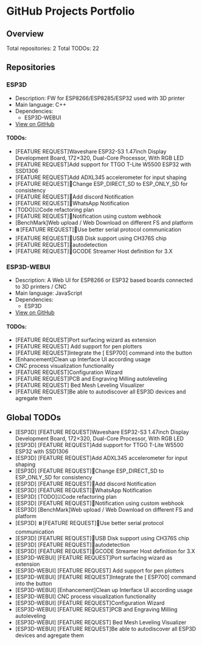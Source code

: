 # GitHub Projects Portfolio

## Overview

Total repositories: 2
Total TODOs: 22

## Repositories

### ESP3D

- Description: FW for ESP8266/ESP8285/ESP32 used with 3D printer
- Main language: C++
- Dependencies:
  - ESP3D-WEBUI
- [View on GitHub](https://github.com/luc-github/ESP3D)

#### TODOs:
- [FEATURE REQUEST]Waveshare ESP32-S3 1.47inch Display Development Board, 172×320, Dual-Core Processor, With RGB LED
- [FEATURE REQUEST]Add support for TTGO T-Lite W5500 ESP32 with SSD1306 
- [FEATURE REQUEST]Add ADXL345 accelerometer for input shaping
- [FEATURE REQUEST]🦄Change ESP_DIRECT_SD to ESP_ONLY_SD for consistency
- [FEATURE REQUEST]🦄Add discord Notification
- [FEATURE REQUEST]🦄WhatsApp Notification
- [TODO]☑Code refactoring plan
- [FEATURE REQUEST]🦄Notification using custom webhook 
- [BenchMark]Web upload / Web Download on different FS and platform
- ⏸️[FEATURE REQUEST]🦄Use better serial protocol communication
- [FEATURE REQUEST]🦄USB Disk support using CH376S chip
- [FEATURE REQUEST]🦄autodetection
- [FEATURE REQUEST]🦄GCODE Streamer Host definition for 3.X

### ESP3D-WEBUI

- Description: A Web UI for ESP8266 or ESP32 based boards connected to 3D printers / CNC
- Main language: JavaScript
- Dependencies:
  - ESP3D
- [View on GitHub](https://github.com/luc-github/ESP3D-WEBUI)

#### TODOs:
- [FEATURE REQUEST]Port surfacing wizard as extension 
- [FEATURE REQUEST] Add support for pen plotters
- [FEATURE REQUEST]Integrate the [ ESP700] command into the button
- [Enhancement]Clean up Interface UI according usage
- CNC process visualization functionality
- [FEATURE REQUEST]Configuration  Wizard 
- [FEATURE REQUEST]PCB and Engraving Milling autoleveling
- [FEATURE REQUEST] Bed Mesh Leveling Visualizer
- [FEATURE REQUEST]Be able to autodiscover all ESP3D devices and agregate them

## Global TODOs

- [ESP3D] [FEATURE REQUEST]Waveshare ESP32-S3 1.47inch Display Development Board, 172×320, Dual-Core Processor, With RGB LED
- [ESP3D] [FEATURE REQUEST]Add support for TTGO T-Lite W5500 ESP32 with SSD1306 
- [ESP3D] [FEATURE REQUEST]Add ADXL345 accelerometer for input shaping
- [ESP3D] [FEATURE REQUEST]🦄Change ESP_DIRECT_SD to ESP_ONLY_SD for consistency
- [ESP3D] [FEATURE REQUEST]🦄Add discord Notification
- [ESP3D] [FEATURE REQUEST]🦄WhatsApp Notification
- [ESP3D] [TODO]☑Code refactoring plan
- [ESP3D] [FEATURE REQUEST]🦄Notification using custom webhook 
- [ESP3D] [BenchMark]Web upload / Web Download on different FS and platform
- [ESP3D] ⏸️[FEATURE REQUEST]🦄Use better serial protocol communication
- [ESP3D] [FEATURE REQUEST]🦄USB Disk support using CH376S chip
- [ESP3D] [FEATURE REQUEST]🦄autodetection
- [ESP3D] [FEATURE REQUEST]🦄GCODE Streamer Host definition for 3.X
- [ESP3D-WEBUI] [FEATURE REQUEST]Port surfacing wizard as extension 
- [ESP3D-WEBUI] [FEATURE REQUEST] Add support for pen plotters
- [ESP3D-WEBUI] [FEATURE REQUEST]Integrate the [ ESP700] command into the button
- [ESP3D-WEBUI] [Enhancement]Clean up Interface UI according usage
- [ESP3D-WEBUI] CNC process visualization functionality
- [ESP3D-WEBUI] [FEATURE REQUEST]Configuration  Wizard 
- [ESP3D-WEBUI] [FEATURE REQUEST]PCB and Engraving Milling autoleveling
- [ESP3D-WEBUI] [FEATURE REQUEST] Bed Mesh Leveling Visualizer
- [ESP3D-WEBUI] [FEATURE REQUEST]Be able to autodiscover all ESP3D devices and agregate them
